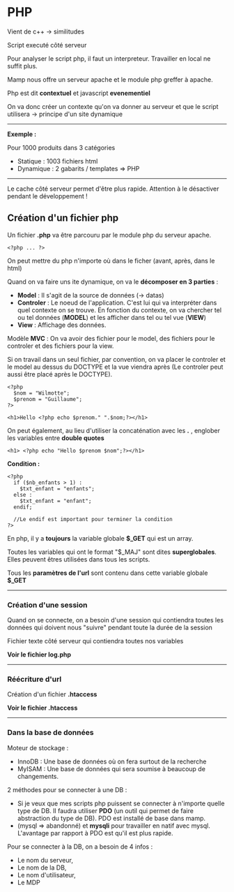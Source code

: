 # PHP
Vient de c++ -> similitudes

Script executé côté serveur

Pour analyser le script php, il faut un interpreteur. Travailler en local ne suffit plus.

Mamp nous offre un serveur apache et le module php greffer à apache.

Php est dit **contextuel** et javascript **evenementiel**

On va donc créer un contexte qu'on va donner au serveur et que le script utilisera -> principe d'un site dynamique

---

**Exemple :**

Pour 1000 produits dans 3 catégories 

 - Statique : 1003 fichiers html
 - Dynamique : 2 gabarits / templates => PHP 

 ---

Le cache côté serveur permet d'être plus rapide. Attention à le désactiver pendant le développement !

## Création d'un fichier php

Un fichier **.php** va être parcouru par le module php du serveur apache.

    <?php ... ?>

On peut mettre du php n'importe où dans le ficher (avant, après, dans le html)

Quand on va faire uns ite dynamique, on va le **décomposer en 3 parties** :
- **Model** : Il s'agit de la source de données (-> datas)
- **Controler** : Le noeud de l'application. C'est lui qui va interpréter dans quel contexte on se trouve. En fonction du contexte, on va chercher tel ou tel données (**MODEL**) et les afficher dans tel ou tel vue (**VIEW**)
- **View** : Affichage des données.

Modèle **MVC** : On va avoir des fichier pour le model, des fichiers pour le controler et des fichiers pour la view.

Si on travail dans un seul fichier, par convention, on va placer le controler et le model au dessus du DOCTYPE et la vue viendra après (Le controler peut aussi être placé après le DOCTYPE).

    <?php
      $nom = "Wilmotte";
      $prenom = "Guillaume";
    ?>

    <h1>Hello <?php echo $prenom." ".$nom;?></h1>

On peut également, au lieu d'utiliser la concaténation avec les **.** , englober les variables entre **double quotes**

    <h1> <?php echo "Hello $prenom $nom";?></h1>

**Condition :**

    <?php 
      if ($nb_enfants > 1) : 
        $txt_enfant = "enfants";
      else :
        $txt_enfant = "enfant";
      endif;

      //Le endif est important pour terminer la condition
    ?>

En php, il y a **toujours** la variable globale **$_GET** qui est un array.

Toutes les variables qui ont le format "$_MAJ" sont dites **superglobales**. Elles peuvent êtres utilisées dans tous les scripts.

Tous les **paramètres de l'url** sont contenu dans cette variable globale **$_GET**

---

### Création d'une session

Quand on se connecte, on a besoin d'une session qui contiendra toutes les données qui doivent nous "suivre" pendant toute la durée de la session

Fichier texte côté serveur qui contiendra toutes nos variables

**Voir le fichier log.php**

---

### Réécriture d'url

Création d'un fichier **.htaccess**

**Voir le fichier .htaccess**

---

### Dans la base de données

Moteur de stockage :
- InnoDB : Une base de données où on fera surtout de la recherche
- MyISAM : Une base de données qui sera soumise à beaucoup de changements.

2 méthodes pour se connecter à une DB :
- Si je veux que mes scripts php puissent se connecter à n'importe quelle type de DB. Il faudra utiliser **PDO** (un outil qui permet de faire abstraction du type de DB). PDO est installé de base dans mamp.
- (mysql => abandonné) et **mysqli** pour travailler en natif avec mysql. L'avantage par rapport à PDO est qu'il est plus rapide.

Pour se connecter à la DB, on a besoin de 4 infos :
- Le nom du serveur,
- Le nom de la DB,
- Le nom d'utilisateur,
- Le MDP
